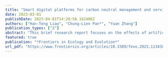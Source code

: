 ```yaml
---
title: "Smart digital platforms for carbon neutral management and services: Business models based on ITU standards for green digital transformation"
date: 2023-03-01
publishDate: 2023-04-01T14:20:58.162406Z
authors: ["Han-Teng Liao", "Chung-Lien Pan*", "Yuan Zhang"]
publication_types: ["2"]
abstract: "This brief research report focuses on the effects of artificial intelligence (AI) on the environment, by analyzing the latest documents issued by major standard organizations such as the International Telecommunication Union (ITU) and the Internet Society of China (ISC). By outlining the latest developments into a platform canvas for carbon neutrality management and services, this report identifies the potential of “AI of the environment” (i.e., the material composition and environmental impact of AI itself) and “AI for the environment” (i.e., the purposeful use of smart applications to benefit the environment). The role of AI is contextualized in the digital platform design for the provision of services on carbon emission data, which serves as the material foundation for smart services facing both the producers and the consumers of such information. Contributing to the design of business models that enable open innovations, this report discusses the emission impact reduction mechanisms that can optimize, substitute, induce, manage, and facilitate processes and services, indicating the potential of AI-enabled smart services such as forecasting, planning, and recommendation systems. Despite the limited disciplinary considerations and detailed discussions on specific AI technologies, this report provides a simple, practical, and flexible technology roadmap that can be used as a guide for researchers and practitioners to refine their operations and designs and to follow best practices. This report succinctly visualizes key elements of digital platforms of/for GHG emission reduction and their enabling mechanisms, serving as an AI technology roadmap for future research and innovation in the field."
featured: true
publication: "*Frontiers in Ecology and Evolution*"
url_pdf: "https://www.frontiersin.org/articles/10.3389/fevo.2023.1134381"
---
```



